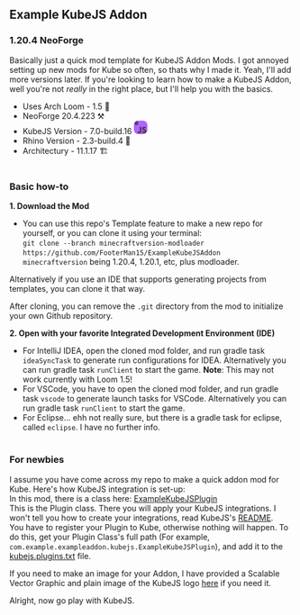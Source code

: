 ## Example KubeJS Addon
### **1.20.4 NeoForge**

Basically just a quick mod template for KubeJS Addon Mods. I got annoyed setting up new mods for Kube so often, so thats why I made it. Yeah, I'll add more versions later.
If you're looking to learn how to make a KubeJS Addon, well you're not *really* in the right place, but I'll help you with the basics.

* Uses Arch Loom - 1.5 🧵️
* NeoForge 20.4.223 ⚒️
* KubeJS Version - 7.0-build.16 ![](https://raw.githubusercontent.com/FooterManDev/footers-assets/main/kjs12.svg "Kjs.svg")
* Rhino Version - 2.3-build.4 🦏️
* Architectury - 11.1.17 🏗️

#
### Basic how-to

**1. Download the Mod**             
* You can use this repo's Template feature to make a new repo for yourself,
or you can clone it using your terminal:    
`git clone --branch minecraftversion-modloader https://github.com/FooterMan15/ExampleKubeJSAddon`   
`minecraftversion` being 1.20.4, 1.20.1, etc, plus modloader.

Alternatively if you use an IDE that supports generating projects from templates, you can clone it that way.

After cloning, you can remove the `.git` directory from the mod to initialize your own Github repository.

**2. Open with your favorite Integrated Development Environment (IDE)**          
* For IntelliJ IDEA, open the cloned mod folder, and run gradle task `ideaSyncTask` to generate run configurations for IDEA. Alternatively you can run gradle task `runClient` to start the game. 
**Note**: This may not work currently with Loom 1.5!
* For VSCode, you have to open the cloned mod folder, and run gradle task `vscode` to generate launch tasks for VSCode. Alternatively you can run gradle task `runClient` to start the game.      
* For Eclipse... ehh not really sure, but there is a gradle task for eclipse, called `eclipse`. I have no further info.

#

### For newbies
I assume you have come across my repo to make a quick addon mod for Kube. Here's how KubeJS integration is set-up:      
In this mod, there is a class here: [ExampleKubeJSPlugin](https://github.com/FooterManDev/ExampleKubeJSAddon/blob/1.20.4-Neo/src/main/java/com/example/exampleaddon/kubejs/ExampleKubeJSPlugin.java)                             
This is the Plugin class. There you will apply your KubeJS integrations. I won't tell you how to create your integrations, read KubeJS's [README](https://github.com/KubeJS-Mods/KubeJS/blob/2004/README.md#creating-a-plugin).             
You have to register your Plugin to Kube, otherwise nothing will happen. To do this, get your Plugin Class's full path (For example, `com.example.exampleaddon.kubejs.ExampleKubeJSPlugin`), and add it to the [kubejs.plugins.txt](https://github.com/FooterManDev/ExampleKubeJSAddon/blob/1.20.4-Neo/src/main/resources/kubejs.plugins.txt) file.

If you need to make an image for your Addon, I have provided a Scalable Vector Graphic and plain image of the KubeJS logo [here](https://github.com/FooterManDev/ExampleKubeJSAddon/tree/1.20.4-Neo/src/main/resources/icons) if you need it.

Alright, now go play with KubeJS.
